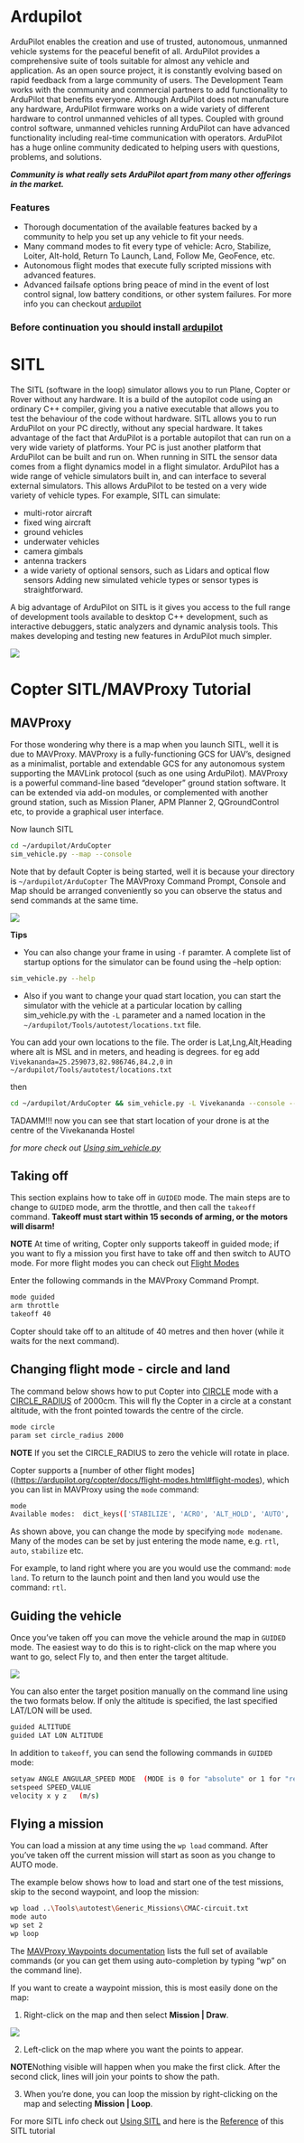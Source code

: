 
# Ardupilot 
ArduPilot enables the creation and use of trusted, autonomous, unmanned vehicle systems for the peaceful benefit of all. ArduPilot provides a comprehensive suite of tools suitable for almost any vehicle and application. As an open source project, it is constantly evolving based on rapid feedback from a large community of users. The Development Team works with the community and commercial partners to add functionality to ArduPilot that benefits everyone. Although ArduPilot does not manufacture any hardware, ArduPilot firmware works on a wide variety of different hardware to control unmanned vehicles of all types. Coupled with ground control software, unmanned vehicles running ArduPilot can have advanced functionality including real-time communication with operators. ArduPilot has a huge online community dedicated to helping users with questions, problems, and solutions.

_**Community is what really sets ArduPilot apart from many other offerings in the market.**_

### Features
- Thorough documentation of the available features backed by a community to help you set up any vehicle to fit your needs.
- Many command modes to fit every type of vehicle: Acro, Stabilize, Loiter, Alt-hold, Return To Launch, Land, Follow Me, GeoFence, etc.
- Autonomous flight modes that execute fully scripted missions with advanced features.
- Advanced failsafe options bring peace of mind in the event of lost control signal, low battery conditions, or other system failures.
  For more info you can checkout [ardupilot](https://ardupilot.org/ardupilot/)

### Before continuation you should install [ardupilot](https://github.com/Bhaveshmeghwal21/AMC_Summer_Camp-2024/blob/main/Intermediate/ROS/Ardupilot-installation.md)



# SITL
The SITL (software in the loop) simulator allows you to run Plane, Copter or Rover without any hardware. It is a build of the autopilot code using an ordinary C++ compiler, giving you a native executable that allows you to test the behaviour of the code without hardware.
SITL allows you to run ArduPilot on your PC directly, without any special hardware. It takes advantage of the fact that ArduPilot is a portable autopilot that can run on a very wide variety of platforms. Your PC is just another platform that ArduPilot can be built and run on.
When running in SITL the sensor data comes from a flight dynamics model in a flight simulator. ArduPilot has a wide range of vehicle simulators built in, and can interface to several external simulators. This allows ArduPilot to be tested on a very wide variety of vehicle types. For example, SITL can simulate:
- multi-rotor aircraft
- fixed wing aircraft
- ground vehicles
- underwater vehicles
- camera gimbals
- antenna trackers
- a wide variety of optional sensors, such as Lidars and optical flow sensors
Adding new simulated vehicle types or sensor types is straightforward.

A big advantage of ArduPilot on SITL is it gives you access to the full range of development tools available to desktop C++ development, such as interactive debuggers, static analyzers and dynamic analysis tools. This makes developing and testing new features in ArduPilot much simpler.

![](https://ardupilot.org/dev/_images/ArdupilotSoftwareintheLoopSITL.jpg)

# Copter SITL/MAVProxy Tutorial
## MAVProxy
For those wondering why there is a map when you launch SITL, well it is due to MAVProxy.
MAVProxy is a fully-functioning GCS for UAV’s, designed as a minimalist, portable and extendable GCS for any autonomous system supporting the MAVLink protocol (such as one using ArduPilot). MAVProxy is a powerful command-line based “developer” ground station software. It can be extended via add-on modules, or complemented with another ground station, such as Mission Planer, APM Planner 2, QGroundControl etc, to provide a graphical user interface.

Now launch SITL
```bash
cd ~/ardupilot/ArduCopter
sim_vehicle.py --map --console
```
Note that by default Copter is being started, well it is because your directory is ```~/ardupilot/ArduCopter``` 
The MAVProxy Command Prompt, Console and Map should be arranged conveniently so you can observe the status and send commands at the same time.

![](https://ardupilot.org/dev/_images/mavproxy_sitl_console_and_map.jpg)


**Tips**
- You can also change your frame in using ```-f``` paramter. A complete list of startup options for the simulator can be found using the –help option:
```bash
sim_vehicle.py --help
```
- Also if you want to change your quad start location, you can start the simulator with the vehicle at a particular location by calling sim_vehicle.py with the ```-L``` parameter and a named location in the ```~/ardupilot/Tools/autotest/locations.txt``` file.

You can add your own locations to the file. The order is Lat,Lng,Alt,Heading where alt is MSL and in meters, and heading is degrees.
for eg add ```Vivekananda=25.259073,82.986746,84.2,0``` in ```~/ardupilot/Tools/autotest/locations.txt```

then
```bash
cd ~/ardupilot/ArduCopter && sim_vehicle.py -L Vivekananda --console --map
```

TADAMM!!! now you can see that start location of your drone is at the centre of the Vivekananda Hostel 

_for more check out [Using sim_vehicle.py](https://ardupilot.org/dev/docs/using-sitl-for-ardupilot-testing.html#using-sim-vehicle-py)_

## Taking off
This section explains how to take off in ```GUIDED``` mode. The main steps are to change to ```GUIDED``` mode, arm the throttle, and then call the ```takeoff``` command. **Takeoff must start within 15 seconds of arming, or the motors will disarm!**

**NOTE** At time of writing, Copter only supports takeoff in guided mode; if you want to fly a mission you first have to take off and then switch to AUTO mode. For more flight modes you can check out [Flight Modes](https://ardupilot.org/copter/docs/flight-modes.html)

Enter the following commands in the MAVProxy Command Prompt.
```bash
mode guided
arm throttle
takeoff 40
```
Copter should take off to an altitude of 40 metres and then hover (while it waits for the next command).

## Changing flight mode - circle and land
The command below shows how to put Copter into [CIRCLE](https://ardupilot.org/copter/docs/circle-mode.html#circle-mode) mode with a [CIRCLE_RADIUS](https://ardupilot.org/copter/docs/parameters.html#circle-radius) of 2000cm. This will fly the Copter in a circle at a constant altitude, with the front pointed towards the centre of the circle.

```bash
mode circle
param set circle_radius 2000
```

**NOTE** If you set the CIRCLE_RADIUS to zero the vehicle will rotate in place.

Copter supports a [number of other flight modes]((https://ardupilot.org/copter/docs/flight-modes.html#flight-modes), which you can list in MAVProxy using the ```mode``` command:
```bash
mode
Available modes:  dict_keys(['STABILIZE', 'ACRO', 'ALT_HOLD', 'AUTO', 'GUIDED', 'LOITER', 'RTL', 'CIRCLE', 'POSITION', 'LAND', 'OF_LOITER', 'DRIFT', 'SPORT', 'FLIP', 'AUTOTUNE', 'POSHOLD', 'BRAKE', 'THROW', 'AVOID_ADSB', 'GUIDED_NOGPS', 'SMART_RTL', 'FLOWHOLD', 'FOLLOW', 'ZIGZAG', 'SYSTEMID', 'AUTOROTATE', 'AUTO_RTL'])
```
As shown above, you can change the mode by specifying ```mode modename```. Many of the modes can be set by just entering the mode name, e.g. ```rtl```, ```auto```, ```stabilize``` etc.

For example, to land right where you are you would use the command: ```mode land```. To return to the launch point and then land you would use the command: ```rtl```.

## Guiding the vehicle
Once you’ve taken off you can move the vehicle around the map in ```GUIDED``` mode. The easiest way to do this is to right-click on the map where you want to go, select Fly to, and then enter the target altitude.

![](https://ardupilot.org/dev/_images/MAVProxyCopter_flyto.jpg)

You can also enter the target position manually on the command line using the two formats below. If only the altitude is specified, the last specified LAT/LON will be used.
```bash
guided ALTITUDE
guided LAT LON ALTITUDE
```


In addition to ```takeoff```, you can send the following commands in ```GUIDED``` mode:
```bash
setyaw ANGLE ANGULAR_SPEED MODE  (MODE is 0 for "absolute" or 1 for "relative")
setspeed SPEED_VALUE
velocity x y z   (m/s)
```
## Flying a mission 
You can load a mission at any time using the ```wp load``` command. After you’ve taken off the current mission will start as soon as you change to AUTO mode.

The example below shows how to load and start one of the test missions, skip to the second waypoint, and loop the mission:
```bash
wp load ..\Tools\autotest\Generic_Missions\CMAC-circuit.txt
mode auto
wp set 2
wp loop
```
The [MAVProxy Waypoints documentation](https://ardupilot.org/mavproxy/docs/uav_configuration/waypoints.html#mavproxy-waypoints) lists the full set of available commands (or you can get them using auto-completion by typing “wp” on the command line).

If you want to create a waypoint mission, this is most easily done on the map:
1. Right-click on the map and then select **Mission | Draw**.

![](https://ardupilot.org/dev/_images/MAVProxyCopter_Mission_Draw.jpg)

2. Left-click on the map where you want the points to appear.

**NOTE**Nothing visible will happen when you make the first click. After the second click, lines will join your points to show the path.

3. When you’re done, you can loop the mission by right-clicking on the map and selecting **Mission | Loop**. 

For more SITL info check out [Using SITL](https://ardupilot.org/dev/docs/using-sitl-for-ardupilot-testing.html#using-sitl-for-ardupilot-testing) and here is the [Reference](https://ardupilot.org/dev/docs/copter-sitl-mavproxy-tutorial.html#copter-sitl-mavproxy-tutorial) of this SITL tutorial










